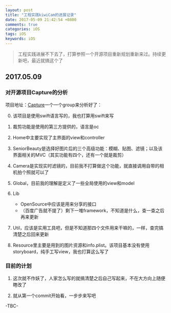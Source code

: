```yaml
---
layout: post
title: "工程实践kiwiCam的进展记录"
date: 2017-05-09 21:42:54 +0800
comments: true
categories: iOS
tags: iOS
keywords: iOS
---
```

> 工程实践进展不下去了，打算参照一个开源项目重新规划重新来过。持续更新吧，最近就搞这个了

## 2017.05.09

### 对开源项目Capture的分析
项目地址：[Capture](https://github.com/dulingkang/Capture)一个一个group来分析好了：

<!--more-->

0. 该项目是使用swift语言写的，我也打算用swift来写

1. 裁剪功能是使用的第三方提供的，语言是oc

2. Home中主要实现了主界面的view和controller

3. SeniorBeauty是选择好图片后的三个高级功能：模糊、贴图、滤镜；以及该界面相关的MVC（其实功能有四个，还有一个就是裁剪）

4. Camera是实现实时滤镜的，目前我不打算做这个功能，就直接调用自带的相机拍个照就可以了

5. Global，目前我的理解是定义了一些全局使用的view和model

6. Lib
    - OpenSource中应该是用来分享的接口
    - （百度广告就不提了）剩下一堆framework，不知道是什么，查一查之后再来更新

7. Util，应该是实用工具吧，但是不知道那四个文件用来干嘛的，一样，查完搞清楚之后回来更新

8. Resource里主要是用到的图片资源和info.plist。该项目基本没有使用storyboard，纯手工写view，我也打算这么写了

### 目前的计划
1. 这次就不作妖了，人家怎么写的就搞清楚之后自己写起来，不在大方向上随便瞎改了

2. 就从第一个commit开始看，一步步来写吧

-TBC-
